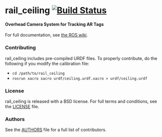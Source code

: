 rail_ceiling [![Build Status](https://api.travis-ci.org/WPI-RAIL/rail_ceiling.png)](https://travis-ci.org/WPI-RAIL/rail_ceiling)
============

#### Overhead Camera System for Tracking AR Tags
For full documentation, see [the ROS wiki](http://ros.org/wiki/rail_ceiling).

### Contributing

rail_ceiling includes pre-compiled URDF files. To properly contribute, do the following if you modify the calibration file:

 * `cd /path/to/rail_ceiling`
 * `rosrun xacro xacro urdf/ceiling.urdf.xacro > urdf/ceiling.urdf`

### License
rail_ceiling is released with a BSD license. For full terms and conditions, see the [LICENSE](LICENSE) file.

### Authors
See the [AUTHORS](AUTHORS.md) file for a full list of contributors.
